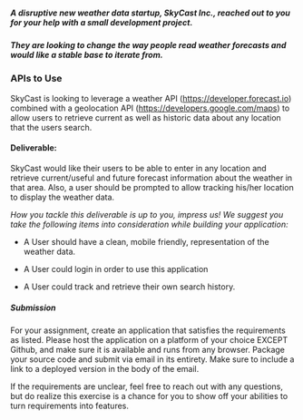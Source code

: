 ##### A disruptive new weather data startup, SkyCast Inc., reached out to you for your help with a small development project.

##### They are looking to change the way people read weather forecasts and would like a stable base to iterate from.

### APIs to Use

SkyCast is looking to leverage a weather API (https://developer.forecast.io) combined with a geolocation API
(https://developers.google.com/maps) to allow users to retrieve current as well as historic data about any location that the users search.

#### Deliverable:

SkyCast would like their users to be able to enter in any location and retrieve current/useful and future forecast information about the weather in that area. Also, a user should be prompted to allow tracking his/her location to display the weather data.

*How you tackle this deliverable is up to you, impress us! We suggest you take the following items into consideration while building your application:*

* A User should have a clean, mobile friendly, representation of the weather data.
* A User could login in order to use this application

* A User could track and retrieve their own search history.

##### Submission

For your assignment, create an application that satisfies the requirements as listed. Please host the application on a platform of your choice EXCEPT Github, and make sure it is available and runs from any browser. Package your source code and submit via email in its entirety. Make sure to include a link to a deployed version in the body of the email.

If the requirements are unclear, feel free to reach out with any questions, but do realize this exercise is a chance for you to show off your abilities to turn requirements into features.
